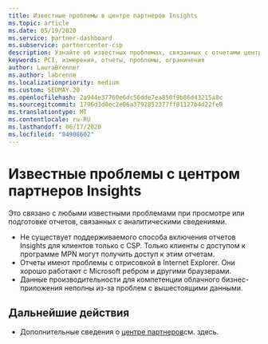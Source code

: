 ```yaml
---
title: Известные проблемы в центре партнеров Insights
ms.topic: article
ms.date: 05/19/2020
ms.service: partner-dashboard
ms.subservice: partnercenter-csp
description: Узнайте об известных проблемах, связанных с отчетами центра партнеров (PCI).
keywords: PCI, измерения, отчеты, проблемы, ограничения
author: LauraBrenner
ms.author: labrenne
ms.localizationpriority: medium
ms.custom: SEOMAY.20
ms.openlocfilehash: 2a944e37760e6dc56dde7ea850f9b86d43215a8c
ms.sourcegitcommit: 1796d3d0ec2e06a3792852377ff81127b4d22fe0
ms.translationtype: MT
ms.contentlocale: ru-RU
ms.lasthandoff: 06/17/2020
ms.locfileid: "84908602"
---
```

# <a name="known-issues-with-partner-center-insights"></a>Известные проблемы с центром партнеров Insights

Это связано с любыми известными проблемами при просмотре или подготовке отчетов, связанных с аналитическими сведениями.

- Не существует поддерживаемого способа включения отчетов Insights для клиентов только с CSP. Только клиенты с доступом к программе MPN могут получить доступ к этим отчетам.
- Отчеты имеют проблемы с отрисовкой в Internet Explorer. Они хорошо работают с Microsoft ребром и другими браузерами.
- Данные производительности для компетенции облачного бизнес-приложения неполны из-за проблем с вышестоящими данными.

## <a name="next-steps"></a>Дальнейшие действия

- Дополнительные сведения о [центре партнеров](partner-center-insights.md)см. здесь.
